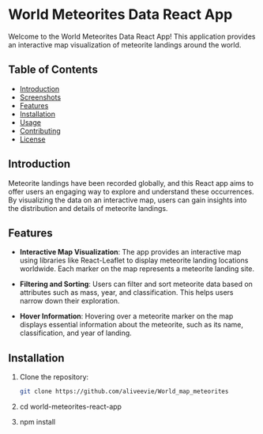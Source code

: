 # World Meteorites Data React App

Welcome to the World Meteorites Data React App! This application provides an interactive map visualization of meteorite landings around the world.

## Table of Contents

- [Introduction](#introduction)
- [Screenshots](#screenshots)
- [Features](#features)
- [Installation](#installation)
- [Usage](#usage)
- [Contributing](#contributing)
- [License](#license)

## Introduction

Meteorite landings have been recorded globally, and this React app aims to offer users an engaging way to explore and understand these occurrences. By visualizing the data on an interactive map, users can gain insights into the distribution and details of meteorite landings.

## Features

- **Interactive Map Visualization**: The app provides an interactive map using libraries like React-Leaflet to display meteorite landing locations worldwide. Each marker on the map represents a meteorite landing site.

- **Filtering and Sorting**: Users can filter and sort meteorite data based on attributes such as mass, year, and classification. This helps users narrow down their exploration.

- **Hover Information**: Hovering over a meteorite marker on the map displays essential information about the meteorite, such as its name, classification, and year of landing.

## Installation

1. Clone the repository:

   ```sh
   git clone https://github.com/aliveevie/World_map_meteorites

2. cd world-meteorites-react-app

3. npm install



